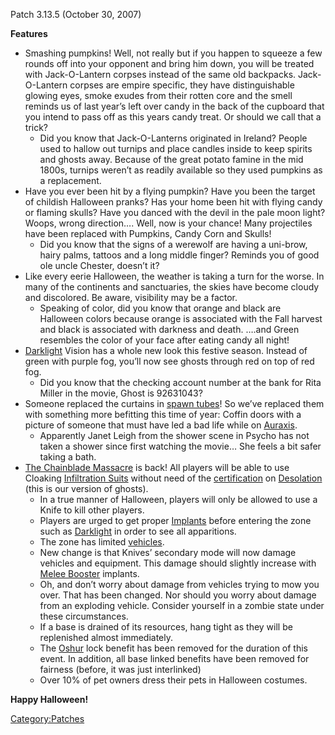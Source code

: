 Patch 3.13.5 (October 30, 2007)

**Features**

- Smashing pumpkins! Well, not really but if you happen to squeeze a
  few rounds off into your opponent and bring him down, you will be
  treated with Jack-O-Lantern corpses instead of the same old
  backpacks. Jack-O-Lantern corpses are empire specific, they have
  distinguishable glowing eyes, smoke exudes from their rotten core
  and the smell reminds us of last year’s left over candy in the back
  of the cupboard that you intend to pass off as this years candy
  treat. Or should we call that a trick?
  - Did you know that Jack-O-Lanterns originated in Ireland? People
    used to hallow out turnips and place candles inside to keep
    spirits and ghosts away. Because of the great potato famine in
    the mid 1800s, turnips weren’t as readily available so they used
    pumpkins as a replacement.
- Have you ever been hit by a flying pumpkin? Have you been the target
  of childish Halloween pranks? Has your home been hit with flying
  candy or flaming skulls? Have you danced with the devil in the pale
  moon light? Woops, wrong direction…. Well, now is your chance! Many
  projectiles have been replaced with Pumpkins, Candy Corn and Skulls!
  - Did you know that the signs of a werewolf are having a uni-brow,
    hairy palms, tattoos and a long middle finger? Reminds you of
    good ole uncle Chester, doesn’t it?
- Like every eerie Halloween, the weather is taking a turn for the
  worse. In many of the continents and sanctuaries, the skies have
  become cloudy and discolored. Be aware, visibility may be a factor.
  - Speaking of color, did you know that orange and black are
    Halloween colors because orange is associated with the Fall
    harvest and black is associated with darkness and death. ….and
    Green resembles the color of your face after eating candy all
    night!
- [Darklight](Darklight.md "wikilink") Vision has a whole new look this
  festive season. Instead of green with purple fog, you’ll now see
  ghosts through red on top of red fog.
  - Did you know that the checking account number at the bank for
    Rita Miller in the movie, Ghost is 92631043?
- Someone replaced the curtains in [spawn
  tubes](spawn_tube.md "wikilink")! So we’ve replaced them with something
  more befitting this time of year: Coffin doors with a picture of
  someone that must have led a bad life while on
  [Auraxis](Auraxis.md "wikilink").
  - Apparently Janet Leigh from the shower scene in Psycho has not
    taken a shower since first watching the movie… She feels a bit
    safer taking a bath.
- [The Chainblade Massacre](The_Chainblade_Massacre.md "wikilink") is
  back! All players will be able to use Cloaking [Infiltration
  Suits](Infiltration_Suit.md "wikilink") without need of the
  [certification](certification.md "wikilink") on
  [Desolation](Oshur.md#Desolation "wikilink") (this is our version of
  ghosts).
  - In a true manner of Halloween, players will only be allowed to
    use a Knife to kill other players.
  - Players are urged to get proper [Implants](Implant.md "wikilink")
    before entering the zone such as
    [Darklight](Darklight.md "wikilink") in order to see all
    apparitions.
  - The zone has limited [vehicles](vehicle.md "wikilink").
  - New change is that Knives’ secondary mode will now damage
    vehicles and equipment. This damage should slightly increase
    with [Melee Booster](Melee_Booster.md "wikilink") implants.
  - Oh, and don’t worry about damage from vehicles trying to mow you
    over. That has been changed. Nor should you worry about damage
    from an exploding vehicle. Consider yourself in a zombie state
    under these circumstances.
  - If a base is drained of its resources, hang tight as they will
    be replenished almost immediately.
  - The [Oshur](Oshur.md "wikilink") lock benefit has been removed for
    the duration of this event. In addition, all base linked
    benefits have been removed for fairness (before, it was just
    interlinked)
  - Over 10% of pet owners dress their pets in Halloween costumes.

**Happy Halloween!**

[Category:Patches](Category:Patches.md "wikilink")
